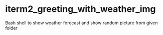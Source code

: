 # iterm2_greeting_with_weather_img
Bash shell to show weather forecast and show random picture from given folder
